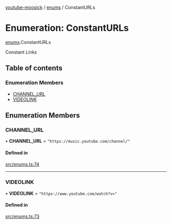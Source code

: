 [youtube-moosick](../README.md) / [enums](../modules/enums.md) / ConstantURLs

# Enumeration: ConstantURLs

[enums](../modules/enums.md).ConstantURLs

Constant Links

## Table of contents

### Enumeration Members

- [CHANNEL\_URL](enums.ConstantURLs.md#channel_url)
- [VIDEOLINK](enums.ConstantURLs.md#videolink)

## Enumeration Members

### CHANNEL\_URL

• **CHANNEL\_URL** = ``"https://music.youtube.com/channel/"``

#### Defined in

[src/enums.ts:74](https://github.com/EvasiveXkiller/youtube-moosick/blob/abeb2f9/src/enums.ts#L74)

___

### VIDEOLINK

• **VIDEOLINK** = ``"https://www.youtube.com/watch?v="``

#### Defined in

[src/enums.ts:73](https://github.com/EvasiveXkiller/youtube-moosick/blob/abeb2f9/src/enums.ts#L73)
